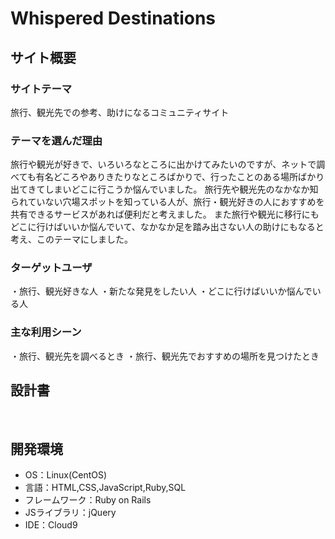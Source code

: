 # Whispered Destinations

## サイト概要
### サイトテーマ
旅行、観光先での参考、助けになるコミュニティサイト
​
### テーマを選んだ理由
旅行や観光が好きで、いろいろなところに出かけてみたいのですが、ネットで調べても有名どころやありきたりなところばかりで、行ったことのある場所ばかり出てきてしまいどこに行こうか悩んでいました。
旅行先や観光先のなかなか知られていない穴場スポットを知っている人が、旅行・観光好きの人におすすめを共有できるサービスがあれば便利だと考えました。
また旅行や観光に移行にもどこに行けばいいか悩んでいて、なかなか足を踏み出さない人の助けにもなると考え、このテーマにしました。
​
### ターゲットユーザ
・旅行、観光好きな人
・新たな発見をしたい人
・どこに行けばいいか悩んでいる人
​
### 主な利用シーン
・旅行、観光先を調べるとき
・旅行、観光先でおすすめの場所を見つけたとき

## 設計書
<!-- 【補足説明】 -->
<!-- - テーマ提出時点では不要です。 -->
<!-- - 当項目には「後ほど作成予定」と記載しましょう。 -->
​
## 開発環境
- OS：Linux(CentOS)
- 言語：HTML,CSS,JavaScript,Ruby,SQL
- フレームワーク：Ruby on Rails
- JSライブラリ：jQuery
- IDE：Cloud9